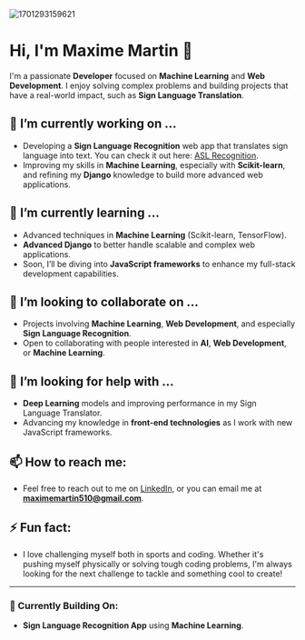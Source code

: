 
![1701293159621](https://github.com/user-attachments/assets/dada1f91-c6dd-4edd-8a9f-dfc673810293)



# Hi, I'm Maxime Martin 👋

I'm a passionate **Developer** focused on **Machine Learning** and **Web Development**. I enjoy solving complex problems and building projects that have a real-world impact, such as **Sign Language Translation**.

## 🔭 I’m currently working on ...
- Developing a **Sign Language Recognition** web app that translates sign language into text. You can check it out here: [ASL Recognition](https://github.com/cosmos510/asl-recognition).
- Improving my skills in **Machine Learning**, especially with **Scikit-learn**, and refining my **Django** knowledge to build more advanced web applications.

## 🌱 I’m currently learning ...
- Advanced techniques in **Machine Learning** (Scikit-learn, TensorFlow).
- **Advanced Django** to better handle scalable and complex web applications.
- Soon, I’ll be diving into **JavaScript frameworks** to enhance my full-stack development capabilities.

## 👯 I’m looking to collaborate on ...
- Projects involving **Machine Learning**, **Web Development**, and especially **Sign Language Recognition**.
- Open to collaborating with people interested in **AI**, **Web Development**, or **Machine Learning**.

## 🤔 I’m looking for help with ...
- **Deep Learning** models and improving performance in my Sign Language Translator.
- Advancing my knowledge in **front-end technologies** as I work with new JavaScript frameworks.


## 📫 How to reach me: 
- Feel free to reach out to me on [LinkedIn](https://www.linkedin.com/in/maxime-martin-090731aa/), or you can email me at **maximemartin510@gmail.com**.


## ⚡ Fun fact: 
- I love challenging myself both in sports and coding. Whether it's pushing myself physically or solving tough coding problems, I'm always looking for the next challenge to tackle and something cool to create!

---

### 🌱 Currently Building On:
- **Sign Language Recognition App** using **Machine Learning**. 
